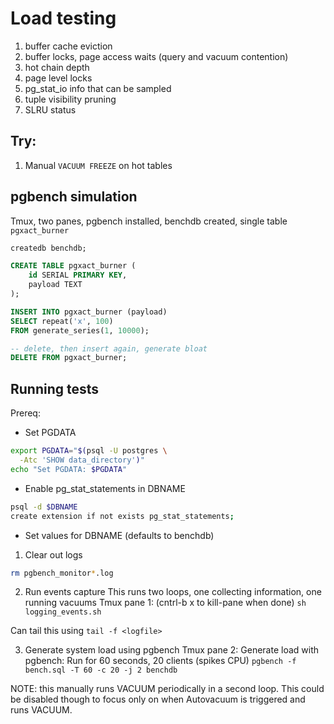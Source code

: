 # Load testing

1. buffer cache eviction
1. buffer locks, page access waits (query and vacuum contention)
1. hot chain depth
1. page level locks
1. pg_stat_io info that can be sampled
1. tuple visibility pruning
1. SLRU status


## Try:
1. Manual `VACUUM FREEZE` on hot tables


## pgbench simulation
Tmux, two panes, pgbench installed, benchdb created, single table `pgxact_burner`

```sql
createdb benchdb;

CREATE TABLE pgxact_burner (
    id SERIAL PRIMARY KEY,
    payload TEXT
);

INSERT INTO pgxact_burner (payload)
SELECT repeat('x', 100)
FROM generate_series(1, 10000);

-- delete, then insert again, generate bloat
DELETE FROM pgxact_burner;
```


## Running tests
Prereq:
- Set PGDATA
```sh
export PGDATA="$(psql -U postgres \
  -Atc 'SHOW data_directory')"
echo "Set PGDATA: $PGDATA"
```
- Enable pg_stat_statements in DBNAME
```sh
psql -d $DBNAME
create extension if not exists pg_stat_statements;
```
- Set values for DBNAME (defaults to benchdb)

1. Clear out logs
```sh
rm pgbench_monitor*.log
```

2. Run events capture
This runs two loops, one collecting information, one running vacuums
Tmux pane 1:
(cntrl-b x to kill-pane when done)
`sh logging_events.sh`

Can tail this using `tail -f <logfile>`

3. Generate system load using pgbench
Tmux pane 2:
Generate load with pgbench:
Run for 60 seconds, 20 clients (spikes CPU)
`pgbench -f bench.sql -T 60 -c 20 -j 2 benchdb`

NOTE: this manually runs VACUUM periodically in a second loop. This could be disabled though to focus only on when Autovacuum is triggered and runs VACUUM.
